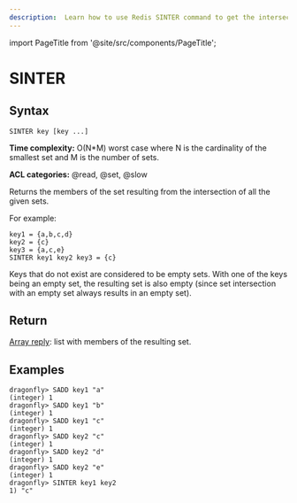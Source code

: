 ```yaml
---
description:  Learn how to use Redis SINTER command to get the intersection of multiple sets.
---
```


import PageTitle from '@site/src/components/PageTitle';

# SINTER

<PageTitle title="Redis SINTER Command (Documentation) | Dragonfly" />

## Syntax

    SINTER key [key ...]

**Time complexity:** O(N*M) worst case where N is the cardinality of the smallest set and M is the number of sets.

**ACL categories:** @read, @set, @slow

Returns the members of the set resulting from the intersection of all the given
sets.

For example:

```
key1 = {a,b,c,d}
key2 = {c}
key3 = {a,c,e}
SINTER key1 key2 key3 = {c}
```

Keys that do not exist are considered to be empty sets.
With one of the keys being an empty set, the resulting set is also empty (since
set intersection with an empty set always results in an empty set).

## Return

[Array reply](https://redis.io/docs/reference/protocol-spec/#arrays): list with members of the resulting set.

## Examples

```shell
dragonfly> SADD key1 "a"
(integer) 1
dragonfly> SADD key1 "b"
(integer) 1
dragonfly> SADD key1 "c"
(integer) 1
dragonfly> SADD key2 "c"
(integer) 1
dragonfly> SADD key2 "d"
(integer) 1
dragonfly> SADD key2 "e"
(integer) 1
dragonfly> SINTER key1 key2
1) "c"
```

